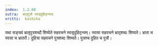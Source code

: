 ```yaml
---
index:  1.2.68
sutra:  भ्रातृपुत्रौ स्वसृदुहितृभ्याम्
vritti:  kashika 
---
```


यथा सङ्ख्यं भ्रातृपुत्रशब्दौ शिष्येते सहवचने स्वसृदुहितृभ्यम्। स्वस्रा सहवचने भ्रातृशब्दः शिष्यते। भ्राता च स्वसा च भ्रातरौ। दुहित्रा सहवचने पुत्रशब्दः शिष्यते। पुत्रश्च दुहित च पुत्रौ।

